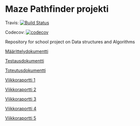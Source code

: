 # Maze Pathfinder projekti
Travis: [![Build Status](https://travis-ci.com/johyry/maze-pathfinder.svg?branch=master)](https://travis-ci.com/johyry/maze-pathfinder)

Codecov: [![codecov](https://codecov.io/gh/johyry/maze-pathfinder/branch/master/graph/badge.svg)](https://codecov.io/gh/johyry/maze-pathfinder)

Repository for school project on Data structures and Algorithms

[Määrittelydokumentti](/Dokumentaatio/Maarittelydokumentti.md)

[Testausdokumentti](/Dokumentaatio/Testausdokumentti.md)

[Toteutusdokumentti](/Dokumentaatio/Toteutusdokumentti.md)

[Viikkoraportti 1](/Dokumentaatio/Viikkoraportti1.md)

[Viikkoraportti 2](/Dokumentaatio/Viikkoraportti2.md)

[Viikkoraportti 3](/Dokumentaatio/Viikkoraportti3.md)

[Viikkoraportti 4](/Dokumentaatio/Viikkoraportti4.md)

[Viikkoraportti 5](/Dokumentaatio/Viikkoraportti5.md)
